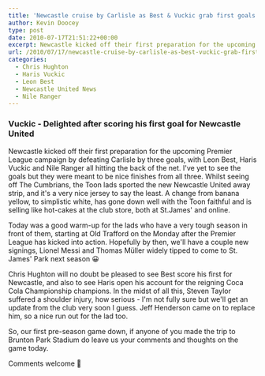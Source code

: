 ```yaml
---
title: 'Newcastle cruise by Carlisle as Best & Vuckic grab first goals for club'
author: Kevin Doocey
type: post
date: 2010-07-17T21:51:22+00:00
excerpt: Newcastle kicked off their first preparation for the upcoming Premier League campaign by defeating Carlisle by three goals, with Leon Best, Haris Vuckic and Nile Ranger..
url: /2010/07/17/newcastle-cruise-by-carlisle-as-best-vuckic-grab-first-goals-for-club/
categories:
  - Chris Hughton
  - Haris Vuckic
  - Leon Best
  - Newcastle United News
  - Nile Ranger
---
```


### Vuckic - Delighted after scoring his first goal for Newcastle United

Newcastle kicked off their first preparation for the upcoming Premier League campaign by defeating Carlisle by three goals, with Leon Best, Haris Vuckic and Nile Ranger all hitting the back of the net. I've yet to see the goals but they were meant to be nice finishes from all three. Whilst seeing off The Cumbrians, the Toon lads sported the new Newcastle United away strip, and it's a  very nice jersey to say the least. A change from banana yellow, to simplistic white, has gone down well with the Toon faithful and is selling like hot-cakes at the club store, both at St.James' and online.

Today was a good warm-up for the lads who have a very tough season in front of them, starting at Old Trafford on the Monday after the Premier League has kicked into action. Hopefully by then, we'll have a couple new signings, Lionel Messi and Thomas Müller widely tipped to come to St. James' Park next season 😀

Chris Hughton will no doubt be pleased to see Best score his first for Newcastle, and also to see Haris open his account for the reigning Coca Cola Championship champions. In the midst of all this, Steven Taylor suffered a shoulder injury, how serious - I'm not fully sure but we'll get an update from the club very soon I guess. Jeff Henderson came on to replace him, so a nice run out for the lad too.

So, our first pre-season game down, if anyone of you made the trip to Brunton Park Stadium do leave us your comments and thoughts on the game today.

Comments welcome 🙂
